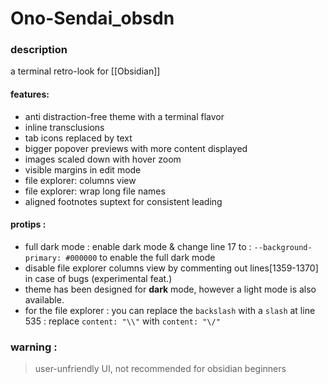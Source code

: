 # Ono-Sendai_obsdn

### description
a terminal retro-look for [[Obsidian]]


#### features:

* anti distraction-free theme with a terminal flavor
* inline transclusions
* tab icons replaced by text
* bigger popover previews with more content displayed
* images scaled down with hover zoom
* visible margins in edit mode
* file explorer: columns view
* file explorer: wrap long file names
* aligned footnotes suptext for consistent leading


#### protips :
* full dark mode : enable dark mode & change line 17 to : `--background-primary: #000000` to enable the full dark mode
* disable file explorer columns view by commenting out lines[1359-1370] in case of bugs (experimental feat.)
* theme has been designed for **dark** mode, however a light mode is also available.
* for the file explorer : you can replace the `backslash` with a `slash` at line 535 : replace `content: "\\"` with `content: "\/"` 	

### warning :
> user-unfriendly UI, not recommended for obsidian beginners


